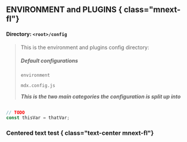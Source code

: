 ## ENVIRONMENT and PLUGINS { class="mnext-fl"}

   #### Directory: `<root>/config`
>   This is the environment and plugins config directory:
>
>   ##### Default configurations
>
>   `environment`
>
>   `mdx.config.js`
>
> ***This is the two main categories the configuration is split up into***

```javascript

// TODO
const thisVar = thatVar;

```

### Centered text test { class="text-center mnext-fl"}



